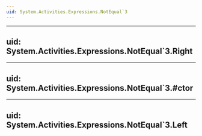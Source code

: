 ```yaml
---
uid: System.Activities.Expressions.NotEqual`3
---
```


---
uid: System.Activities.Expressions.NotEqual`3.Right
---

---
uid: System.Activities.Expressions.NotEqual`3.#ctor
---

---
uid: System.Activities.Expressions.NotEqual`3.Left
---

